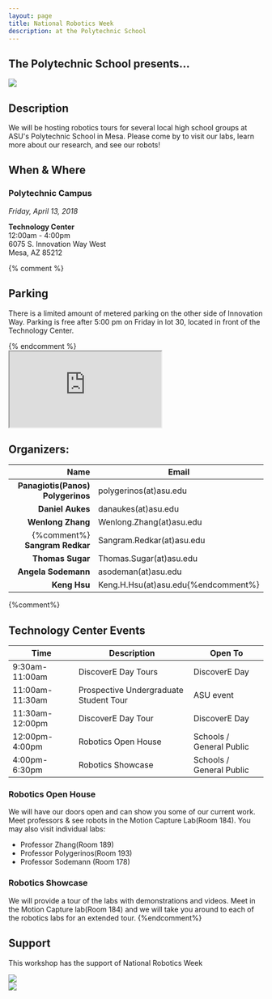 ```yaml
---
layout: page
title: National Robotics Week
description: at the Polytechnic School
---
```

## The Polytechnic School presents...
<img class="img-responsive center-block" src="{{site.base_path}}/assets/images/nrw.png">


## Description
We will be hosting robotics tours for several local high school groups at ASU's Polytechnic School in Mesa.  Please come by to visit our labs, learn more about our research, and see our robots!

<h2>When & Where</h2>
<div class="row">
<div class="col-md-4">
<h3>Polytechnic Campus</h3>
<p><em>Friday, April 13, 2018 </em> </p>
<p><strong>Technology Center</strong><br>
12:00am - 4:00pm<br>
6075 S. Innovation Way West<br>
Mesa, AZ 85212</p>

{% comment %}
<h2> Parking</h2>
<p>There is a limited amount of metered parking on the other side of Innovation Way.  Parking is free after 5:00 pm on Friday in lot 30, located in front of the Technology Center.</p>
{% endcomment %}

</div>
  <div class="col-md-8">
    <div class="embed-responsive embed-responsive-16by9">
      <iframe src="https://www.google.com/maps/embed?pb=!1m14!1m8!1m3!1d6669.04011062993!2d-111.680162!3d33.305217!3m2!1i1024!2i768!4f13.1!3m3!1m2!1s0x872bad9d1b447433%3A0x88bf5cceffea96fb!2sTechnology+Center%2C+6075%2C+Mesa%2C+AZ+85212!5e0!3m2!1sen!2sus!4v1452786769930" allowfullscreen></iframe>
    </div>
  </div>
</div>

## Organizers:

Name                              | Email
--------------------------------: | -------------------------
**Panagiotis(Panos) Polygerinos** | polygerinos(at)asu.edu
                 **Daniel Aukes** | danaukes(at)asu.edu
                **Wenlong Zhang** | Wenlong.Zhang(at)asu.edu
{%comment%}               **Sangram Redkar** | Sangram.Redkar(at)asu.edu
                 **Thomas Sugar** | Thomas.Sugar(at)asu.edu
              **Angela Sodemann** | asodeman(at)asu.edu
                      **Keng Hsu**| Keng.H.Hsu(at)asu.edu{%endcomment%}
{%comment%}
## Technology Center Events

| Time | Description | Open To
|-|-|-|
| 9:30am-11:00am | DiscoverE Day Tours | DiscoverE Day
| 11:00am-11:30am |  Prospective Undergraduate Student Tour | ASU event
| 11:30am-12:00pm |  DiscoverE Day Tour | DiscoverE Day
| 12:00pm-4:00pm |  Robotics Open House | Schools / General Public
| 4:00pm-6:30pm | Robotics Showcase  | Schools / General Public

### Robotics Open House

We will have our doors open and can show you some of our current work.  Meet professors & see robots in the Motion Capture Lab(Room 184).  You may also visit individual labs:

* Professor Zhang(Room 189)
* Professor Polygerinos(Room 193)
* Professor Sodemann (Room 178)

### Robotics Showcase

We will provide a tour of the labs with demonstrations and videos.  Meet in the Motion Capture lab(Room 184) and we will take you around to each of the robotics labs for an extended tour.
{%endcomment%}


## Support
This workshop has the support of National Robotics Week
<div class="row">
  <div class="col-md-5">
    <a href="https://engineering.asu.edu/">
      <img class="img-responsive" src="{{site.base_path}}/assets/images/fulton_logo.png">
    </a>
  </div>
  <div class="col-md-2">
  </div>
  <div class="col-md-5">
    <a href="http://www.nationalroboticsweek.org/Events?s=AZ">
      <img class="img-responsive" src="{{site.base_path}}/assets/images/nrw.png">
    </a>
  </div>
</div>
